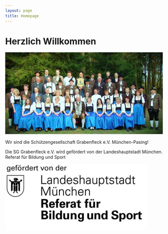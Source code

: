 ```yaml
---
layout: page
title: Homepage
---
```

# Herzlich Willkommen

![Gruppenfoto Grabenfleck](/images/uploads/gruppenfoto.jpg "Gruppenfoto Grabenfleck")

Wir sind die Schützengesellschaft Grabenfleck e.V. München-Pasing!









Die SG Grabenfleck e.V. wird gefördert von der Landeshauptstadt München. Referat für Bildung und Sport

![Landeshauptstadt München - Referat für Bildung und Sport](/images/uploads/referat-bildung-sport.jpg "Landeshauptstadt München - Referat für Bildung und Sport")